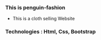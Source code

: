 ### This is penguin-fashion

- This is a cloth selling Website

### Technologies : Html, Css, Bootstrap
